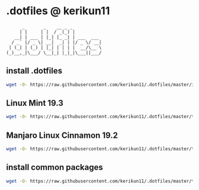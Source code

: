 # .dotfiles @ kerikun11

```
      _       _    __ _ _           
     | |     | |  / _(_) |          
   __| | ___ | |_| |_ _| | ___  ___ 
  / _` |/ _ \| __|  _| | |/ _ \/ __|
 | (_| | (_) | |_| | | | |  __/\__ \
(_)__,_|\___/ \__|_| |_|_|\___||___/
```

## install .dotfiles

```sh
wget -O- https://raw.githubusercontent.com/kerikun11/.dotfiles/master/install.sh | bash
```

## Linux Mint 19.3

```sh
wget -O- https://raw.githubusercontent.com/kerikun11/.dotfiles/master/tools/mint_setup.sh | sh
```

## Manjaro Linux Cinnamon 19.2

```sh
wget -O- https://raw.githubusercontent.com/kerikun11/.dotfiles/master/tools/manjaro_setup.sh | bash
```

## install common packages

```sh
wget -O- https://raw.githubusercontent.com/kerikun11/.dotfiles/master/tools/install_common.sh | sh
```
